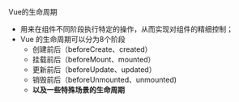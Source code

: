 Vue的生命周期
- 用来在组件不同阶段执行特定的操作，从而实现对组件的精细控制；
- Vue 的生命周期可以分为8个阶段
    - 创建前后（beforeCreate、created）
    - 挂载前后（beforeMount、mounted）
    - 更新前后（beforeUpdate、updated）
    - 销毁前后（beforeUnmounted、unmounted)
    - **以及一些特殊场景的生命周期**
    
